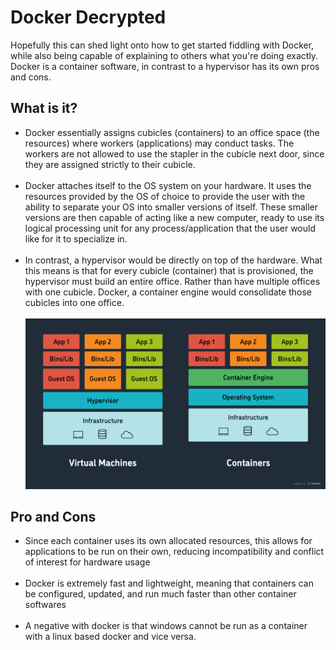 <h1>Docker Decrypted</h1>
  <div>
    Hopefully this can shed light onto how to get started fiddling with Docker, while also being capable of explaining to others what you're doing exactly. Docker is a container software, in contrast to a 
    hypervisor has its own pros and cons.
  </div>
  
<h2>What is it?</h2>
<ul>
  <li>
    Docker essentially assigns cubicles (containers) to an office space (the resources) where workers (applications) may conduct tasks.
    The workers are not allowed to use the stapler in the cubicle next door, since they are assigned strictly to their cubicle.
  </li>
  <br>
  <li>
    Docker attaches itself to the OS system on your hardware. It uses the resources provided by the OS of choice to provide the user with the ability to separate your OS into smaller versions of itself.
    These smaller versions are then capable of acting like a new computer, ready to use its logical processing unit for any process/application that the user would like for it to specialize in.
  </li>
  <br>
  <li>
    In contrast, a hypervisor would be directly on top of the hardware. What this means is that for every cubicle (container) that is provisioned, the hypervisor must build an entire office. Rather than have multiple    
    offices with one cubicle. Docker, a container engine would consolidate those cubicles into one office. 
  </li>
  <br>
  <a href="https://www.virtasant.com/blog/hypervisors-a-comprehensive-guide"><img src = "VMorContainer.png" alt = "picture comparing VM versus Container engines"></a>
</ul>

<h2>Pro and Cons</h2>
<ul>
  <li>
    Since each container uses its own allocated resources, this allows for applications to be run on their own, reducing incompatibility and conflict of interest for hardware usage
  </li>
  <br>
  <li>
    Docker is extremely fast and lightweight, meaning that containers can be configured, updated, and run much faster than other container softwares
  </li>
  <br>
  <li>
    A negative with docker is that windows cannot be run as a container with a linux based docker and vice versa.
  </li>
</ul>
